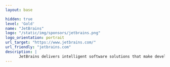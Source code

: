 ```yaml
---
layout: base

hidden: true
level: 'Gold'
name: "JetBrains"
logo: "/static/img/sponsors/jetbrains.png"
logo_orientation: portrait
url_target: "https://www.jetbrains.com/"
url_friendly: "jetbrains.com"
description: |
      JetBrains delivers intelligent software solutions that make developers more productive by simplifying their challenging tasks, automating the routine, and helping them adopt the best development practices. PyCharm is the Python IDE for Professional Developers by JetBrains providing a complete set of tools for productive Python, Web and scientific development, available in three editions. The free and open-source PyCharm Community Edition is perfect for pure Python coding. PyCharm Professional Edition is designed for professional Python and Web developers. PyCharm Educational Edition helps novice programmers learn programming with Python easily and effectively.
---
```

